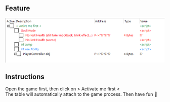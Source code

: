 ## Feature
<img src="features.png"/>

## Instructions
Open the game first, then click on > Activate me first <  
The table will automatically attach to the game process.
Then have fun 🙂
